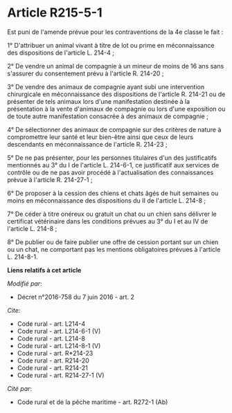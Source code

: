# Article R215-5-1

Est puni de l'amende prévue pour les contraventions de la 4e classe le fait : 

1° D'attribuer un animal vivant à titre de lot ou prime en méconnaissance des dispositions de l'article L. 214-4 ; 

2° De vendre un animal de compagnie à un mineur de moins de 16 ans sans s'assurer du consentement prévu à l'article R.
214-20 ; 

3° De vendre des animaux de compagnie ayant subi une intervention chirurgicale en méconnaissance des dispositions de
l'article R. 214-21 ou de présenter de tels animaux lors d'une manifestation destinée à la présentation à la vente d'animaux
de compagnie ou lors d'une exposition ou de toute autre manifestation consacrée à des animaux de compagnie ; 

4° De sélectionner des animaux de compagnie sur des critères de nature à compromettre leur santé et leur bien-être ainsi que
ceux de leurs descendants en méconnaissance de l'article R. 214-23 ; 

5° De ne pas présenter, pour les personnes titulaires d'un des justificatifs mentionnés au 3° du I de l'article L. 214-6-1,
ce justificatif aux services de contrôle ou de ne pas avoir procédé à l'actualisation des connaissances prévue à l'article R.
214-27-1 ; 

6° De proposer à la cession des chiens et chats âgés de huit semaines ou moins en méconnaissance des dispositions du II de
l'article L. 214-8 ; 

7° De céder à titre onéreux ou gratuit un chat ou un chien sans délivrer le certificat vétérinaire dans les conditions
prévues au 3° du I et au IV de l'article L. 214-8 ; 

8° De publier ou de faire publier une offre de cession portant sur un chien ou un chat, ne comportant pas les mentions
obligatoires prévues à l'article L. 214-8-1.

**Liens relatifs à cet article**

_Modifié par_:

  - Décret n°2016-758 du 7 juin 2016 - art. 2

_Cite_:

  - Code rural - art. L214-4
  - Code rural - art. L214-6-1 (V)
  - Code rural - art. L214-8
  - Code rural - art. L214-8-1 (V)
  - Code rural - art. R*214-23
  - Code rural - art. R214-20
  - Code rural - art. R214-21
  - Code rural - art. R214-27-1 (V)

_Cité par_:

  - Code rural et de la pêche maritime - art. R272-1 (Ab)
